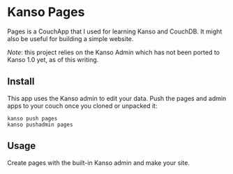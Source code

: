 # Kanso Pages

Pages is a CouchApp that I used for learning Kanso and CouchDB. It might also
be useful for building a simple website. 

*Note*: this project relies on the Kanso Admin which has not been ported to
Kanso 1.0 yet, as of this writing.

## Install

This app uses the Kanso admin to edit your data.  Push the pages and admin apps
to your couch once you cloned or unpacked it:

```
kanso push pages
kanso pushadmin pages 
```

## Usage

Create pages with the built-in Kanso admin and make your site.
